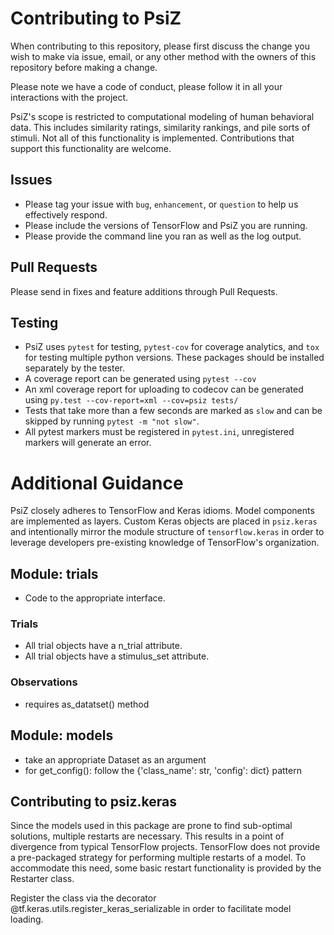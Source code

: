 # Contributing to PsiZ

When contributing to this repository, please first discuss the change you wish to make via issue, email, or any other method with the owners of this repository before making a change.

Please note we have a code of conduct, please follow it in all your interactions with the project.

PsiZ's scope is restricted to computational modeling of human behavioral data. This includes similarity ratings, similarity rankings, and pile sorts of stimuli. Not all of this functionality is implemented. Contributions that support this functionality are welcome.

## Issues

* Please tag your issue with `bug`, `enhancement`, or `question` to help us effectively respond.
* Please include the versions of TensorFlow and PsiZ you are running.
* Please provide the command line you ran as well as the log output.

## Pull Requests

Please send in fixes and feature additions through Pull Requests.

## Testing

* PsiZ uses `pytest` for testing, `pytest-cov` for coverage analytics, and `tox` for testing multiple python versions. These packages should be installed separately by the tester.
* A coverage report can be generated using `pytest --cov`
* An xml coverage report for uploading to codecov can be generated using `py.test --cov-report=xml --cov=psiz tests/`
* Tests that take more than a few seconds are marked as `slow` and can be skipped by running `pytest -m "not slow"`.
* All pytest markers must be registered in `pytest.ini`, unregistered markers will generate an error.

# Additional Guidance

PsiZ closely adheres to TensorFlow and Keras idioms. Model components are implemented as layers. Custom Keras objects are placed in `psiz.keras` and intentionally mirror the module structure of `tensorflow.keras` in order to leverage developers pre-existing knowledge of TensorFlow's organization.

## Module: trials
* Code to the appropriate interface.

### Trials
* All trial objects have a n_trial attribute.
* All trial objects have a stimulus_set attribute.

### Observations
* requires as_datatset() method

## Module: models
* take an appropriate Dataset as an argument
* for get_config(): follow the {'class_name': str, 'config': dict} pattern

## Contributing to psiz.keras

Since the models used in this package are prone to find sub-optimal solutions, multiple restarts are necessary. This results in a point of divergence from typical TensorFlow projects. TensorFlow does not provide a pre-packaged strategy for performing multiple restarts of a model. To accommodate this need, some basic restart functionality is provided by the Restarter class.

Register the class via the decorator @tf.keras.utils.register_keras_serializable in order to facilitate model loading.
